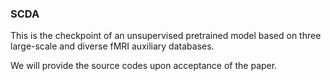 ### SCDA
This is the checkpoint of an unsupervised pretrained model based on three large-scale and diverse fMRI auxiliary databases.

We will provide the source codes upon acceptance of the paper.
